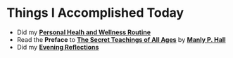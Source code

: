 # Things I Accomplished Today

- Did my **[Personal Healh and Wellness Routine](../../routines/2024/personal-health-and-wellness-routine-2024-week-14.md)**
- Read the **Preface** to **[The Secret Teachings of All Ages](https://www.goodreads.com/book/show/183683.The_Secret_Teachings_of_All_Ages)** by **[Manly P. Hall](https://www.goodreads.com/author/show/40220.Manly_P_Hall)**
- Did my **[Evening Reflections](../../routines/evening-reflections.md)**
